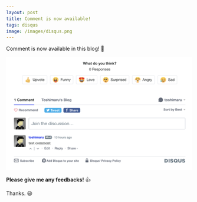 ```yaml
---
layout: post
title: Comment is now available!
tags: disqus
image: /images/disqus.png
---
```


Comment is now available in this blog! 📝

![disqus commentable](/images/disqus.png)

**Please give me any feedbacks!** 👍

Thanks. 😃
